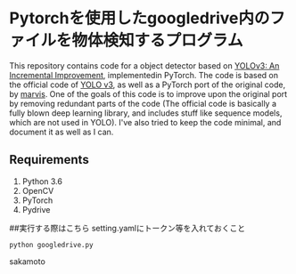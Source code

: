 # Pytorchを使用したgoogledrive内のファイルを物体検知するプログラム

This repository contains code for a object detector based on [YOLOv3: An Incremental Improvement](https://pjreddie.com/media/files/papers/YOLOv3.pdf), implementedin PyTorch. The code is based on the official code of [YOLO v3](https://github.com/pjreddie/darknet), as well as a PyTorch 
port of the original code, by [marvis](https://github.com/marvis/pytorch-yolo2). One of the goals of this code is to improve
upon the original port by removing redundant parts of the code (The official code is basically a fully blown deep learning 
library, and includes stuff like sequence models, which are not used in YOLO). I've also tried to keep the code minimal, and 
document it as well as I can. 

## Requirements
1. Python 3.6
2. OpenCV
3. PyTorch
4. Pydrive

##実行する際はこちら
setting.yamlにトークン等を入れておくこと
```
python googledrive.py 
```


sakamoto

